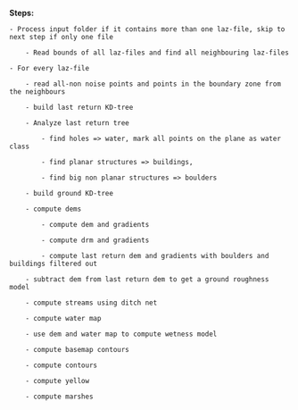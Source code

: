 **Steps:**

    - Process input folder if it contains more than one laz-file, skip to next step if only one file

        - Read bounds of all laz-files and find all neighbouring laz-files

    - For every laz-file

        - read all-non noise points and points in the boundary zone from the neighbours

        - build last return KD-tree

        - Analyze last return tree

            - find holes => water, mark all points on the plane as water class

            - find planar structures => buildings, 

            - find big non planar structures => boulders

        - build ground KD-tree

        - compute dems

            - compute dem and gradients

            - compute drm and gradients

            - compute last return dem and gradients with boulders and buildings filtered out

        - subtract dem from last return dem to get a ground roughness model

        - compute streams using ditch net

        - compute water map

        - use dem and water map to compute wetness model

        - compute basemap contours

        - compute contours

        - compute yellow

        - compute marshes
